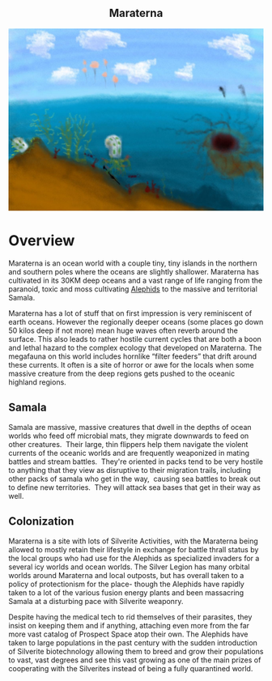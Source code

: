 <h2 align="center"> Maraterna </h2>

![Purple Tundra World](/Stellar_Abyss_Setting_Bible/Photo_Directory/Maraterna.jpg "Purple Tundra World")

# Overview

Maraterna is an ocean world with a couple tiny, tiny islands in the northern and southern poles where the oceans are slightly shallower.  Maraterna has cultivated in its 30KM deep oceans and a vast range of life ranging from the paranoid, toxic and moss cultivating [Alephids](https://github.com/Insculpo/Sandbox_Galaxy/blob/Galactic/Stellar_Abyss_Setting_Bible/2_Sapients/Alephid.md) to the massive and territorial Samala.

Maraterna has a lot of stuff that on first impression is very reminiscent of earth oceans.  However the regionally deeper oceans  (some places go down 50 kilos deep if not more) mean huge waves often reverb around the surface.  This also leads to rather hostile current cycles that are both a boon and lethal hazard to the complex ecology that developed on Maraterna.  The megafauna on this world includes hornlike “filter feeders” that drift around these currents.  It often is a site of horror or awe for the locals when some massive creature from the deep regions gets pushed to the oceanic highland regions.  

## Samala

Samala are massive, massive creatures that dwell in the depths of ocean worlds who feed off microbial mats, they migrate downwards to feed on other creatures.  Their large, thin flippers help them navigate the violent currents of the oceanic worlds and are frequently weaponized in mating battles and stream battles.  They're oriented in packs tend to be very hostile to anything that they view as disruptive to their migration trails, including other packs of samala who get in the way,  causing sea battles to break out to define new territories.  They will attack sea bases that get in their way as well.


## Colonization

Maraterna is a site with lots of Silverite Activities, with the Maraterna being allowed to mostly retain their lifestyle in exchange for battle thrall status by the local groups who had use for the Alephids as specialized invaders for a several icy worlds and ocean worlds.  The Silver Legion has many orbital worlds around Maraterna and local outposts, but has overall taken to a policy of protectionism for the place- though the Alephids have rapidly taken to a lot of the various fusion energy plants and been massacring Samala at a disturbing pace with Silverite weaponry.  

Despite having the medical tech to rid themselves of their parasites, they insist on keeping them and if anything, attaching even more from the far more vast catalog of Prospect Space atop their own.  The Alephids have taken to large populations in the past century with the sudden introduction of Silverite biotechnology allowing them to breed and grow their populations to vast, vast degrees and see this vast growing as one of the main prizes of cooperating with the Silverites instead of being a fully quarantined world.  
